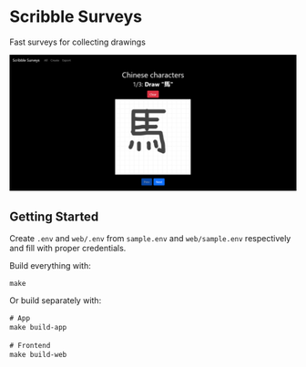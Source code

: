 # Scribble Surveys

Fast surveys for collecting drawings

![Screenshot of drawing space](docs/screenshot01.png)

## Getting Started

Create `.env` and `web/.env` from `sample.env` and `web/sample.env` respectively and fill
with proper credentials.

Build everything with:

    make

Or build separately with:

    # App
    make build-app

    # Frontend
    make build-web